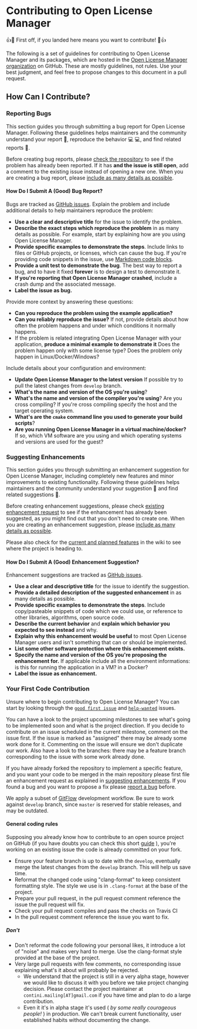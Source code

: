 Contributing to Open License Manager
==========
:+1::tada: First off, if you landed here means you want to contribute! :tada::+1:

The following is a set of guidelines for contributing to Open License Manager and its packages, which are hosted in the [Open License Manager organization](https://github.com/open-license-manager) on GitHub. These are mostly guidelines, not rules. Use your best judgment, and feel free to propose changes to this document in a pull request.

## How Can I Contribute?

### Reporting Bugs

This section guides you through submitting a bug report for Open License Manager. Following these guidelines helps maintainers and the community understand your report :pencil:, reproduce the behavior :computer: :computer:, and find related reports :mag_right:.

Before creating bug reports, please [check the repository](https://github.com/open-license-manager/open-license-manager/issues) to see if the problem has already been reported. If it has **and the issue is still open**, add a comment to the existing issue instead of opening a new one. When you are creating a bug report, please [include as many details as possible](#how-do-i-submit-a-good-bug-report). 

#### How Do I Submit A (Good) Bug Report?

Bugs are tracked as [GitHub issues](https://guides.github.com/features/issues/). Explain the problem and include additional details to help maintainers reproduce the problem:

* **Use a clear and descriptive title** for the issue to identify the problem.
* **Describe the exact steps which reproduce the problem** in as many details as possible. For example, start by explaining how are you using Open License Manager. 
* **Provide specific examples to demonstrate the steps**. Include links to files or GitHub projects, or licenses, which can cause the bug. If you're providing code snippets in the issue, use [Markdown code blocks](https://help.github.com/articles/markdown-basics/#multiple-lines). 
* **Provide a unit test to demonstrate the bug**. The best way to report a bug, and to have it fixed **forever** is to design a test to demonstrate it. 
* **If you're reporting that Open License Manager crashed**, include a crash dump and the associated message. 
* **Label the issue as bug.**

Provide more context by answering these questions:

* **Can you reproduce the problem using the example application?**
* **Can you reliably reproduce the issue?** If not, provide details about how often the problem happens and under which conditions it normally happens.
* If the problem is related integrating Open License Manager with your application, **produce a minimal example to demonstrate it** Does the problem happen only with some license type? Does the problem only happen in Linux/Docker/Windows?

Include details about your configuration and environment:

* **Update Open License Manager to the latest version** If possible try to pull the latest changes from `develop` branch.
* **What's the name and version of the OS you're using**?
* **What's the name and version of the compiler you're using**? Are you cross compiling? If you're cross compiling specify the host and the target operating system.
* **What's are the `cmake` command line you used to generate your build scripts**? 
* **Are you running Open License Manager in a virtual machine/docker?** If so, which VM software are you using and which operating systems and versions are used for the guest?

### Suggesting Enhancements

This section guides you through submitting an enhancement suggestion for Open License Manager, including completely new features and minor improvements to existing functionality. Following these guidelines helps maintainers and the community understand your suggestion :pencil: and find related suggestions :mag_right:.

Before creating enhancement suggestions, please check [existing enhancement request](https://github.com/open-license-manager/open-license-manager/issues?utf8=%E2%9C%93&q=is%3Aissue+label%3Aenhancement) to see if the enhancement has already been suggested, as you might find out that you don't need to create one. When you are creating an enhancement suggestion, please [include as many details as possible](#how-do-i-submit-a-good-enhancement-suggestion). 

Please also check for the [current and planned features](https://github.com/open-license-manager/open-license-manager/wiki/features) in the wiki to see where the project is heading to.

#### How Do I Submit A (Good) Enhancement Suggestion?

Enhancement suggestions are tracked as [GitHub issues](https://guides.github.com/features/issues/). 

* **Use a clear and descriptive title** for the issue to identify the suggestion.
* **Provide a detailed description of the suggested enhancement** in as many details as possible.
* **Provide specific examples to demonstrate the steps**. Include copy/pasteable snippets of code which we could use, or reference to other libraries, algorithms, open source code.
* **Describe the current behavior** and **explain which behavior you expected to see instead** and why.
* **Explain why this enhancement would be useful** to most Open License Manager users and isn't something that can or should be implemented.
* **List some other software protection where this enhancement exists.**
* **Specify the name and version of the OS you're proposing the enhancement for.** If applicable include all the environment informations: is this for running the application in a VM? in a Docker?
* **Label the issue as enhancement.**

### Your First Code Contribution

Unsure where to begin contributing to Open License Manager? You can start by looking through the [`good first issue`](https://github.com/open-license-manager/open-license-manager/issues?utf8=%E2%9C%93&q=is%3Aissue+is%3Aopen+label%3A%22good+first+issue%22) and [`help-wanted`](https://github.com/open-license-manager/open-license-manager/issues?q=is%3Aissue+is%3Aopen+label%3A%22help+wanted%22) issues. 

You can have a look to the project upcoming milestones to see what's going to be implemented soon and what is the project direction. If you decide to contribute on an issue scheduled in the current milestone, comment on the issue first. If the issue is marked as "assigned" there may be already some work done for it. Commenting on the issue will ensure we don't duplicate our work. Also have a look to the branches:  there may be a feature branch corresponding to the issue with some work already done.   

If you have already forked the repository to implement a specific feature, and you want your code to be merged in the main repository please first file an enhancement request as explained in [suggesting enhancements](#suggesting-enhancements). If you found a bug and you want to propose a fix please [report a bug](#reporting-bugs) before.

We apply a subset of [GitFlow](https://nvie.com/posts/a-successful-git-branching-model) development workflow. Be sure to work against `develop` branch, since `master` is reserved for stable releases, and may be outdated.
 
#### General coding rules

Supposing you already know how to contribute to an open source project on GitHub (if you have doubts you can check this short [guide](https://git-scm.com/book/en/v2/GitHub-Contributing-to-a-Project) ), you're working on an existing issue the code is already committed on your fork. 

* Ensure your feature branch is up to date with the `develop`, eventually merge the latest changes from the `develop` branch. This will help us save time.
* Reformat the changed code using "clang-format" to keep consistent formatting style. The style we use is in `.clang-format` at the base of the project.
* Prepare your pull request, in the pull request comment reference the issue the pull request will fix.
* Check your pull request compiles and pass the checks on Travis CI
* In the pull request comment reference the issue you want to fix.

##### Don't
* Don't reformat the code following your personal likes, it introduce a lot of "noise" and makes very hard to merge. Use the clang-format style provided at the base of the project.
* Very large pull requests with few comments, no corresponding issue explaining what's it about will probably be rejected.
    * We understand that the project is still in a very alpha stage, however we would like to discuss it with you before we take project changing decision. Please contact the project maintainer at `contini.mailing[AT]gmail.com` if you have time and plan to do a large contribution.
    * Even it it's in alpha stage it's used ( _by some really courageous people!_ ) in production. We can't break current functionality, user established habits without documenting the change.

  